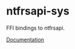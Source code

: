 # ntfrsapi-sys #
FFI bindings to ntfrsapi.

[Documentation](https://retep998.github.io/doc/ntfrsapi-sys/)
